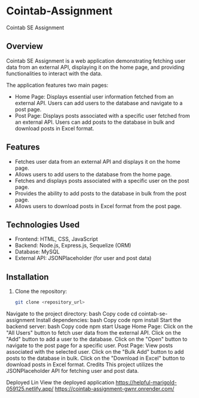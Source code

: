 # Cointab-Assignment

Cointab SE Assignment

## Overview

Cointab SE Assignment is a web application demonstrating fetching user data from an external API, displaying it on the home page, and providing functionalities to interact with the data.

The application features two main pages:

- Home Page: Displays essential user information fetched from an external API. Users can add users to the database and navigate to a post page.
- Post Page: Displays posts associated with a specific user fetched from an external API. Users can add posts to the database in bulk and download posts in Excel format.

## Features

- Fetches user data from an external API and displays it on the home page.
- Allows users to add users to the database from the home page.
- Fetches and displays posts associated with a specific user on the post page.
- Provides the ability to add posts to the database in bulk from the post page.
- Allows users to download posts in Excel format from the post page.

## Technologies Used

- Frontend: HTML, CSS, JavaScript
- Backend: Node.js, Express.js, Sequelize (ORM)
- Database: MySQL
- External API: JSONPlaceholder (for user and post data)

## Installation

1. Clone the repository:
   ```bash
   git clone <repository_url>
Navigate to the project directory:
bash
Copy code
cd cointab-se-assignment
Install dependencies:
bash
Copy code
npm install
Start the backend server:
bash
Copy code
npm start
Usage
Home Page:
Click on the "All Users" button to fetch user data from the external API.
Click on the "Add" button to add a user to the database.
Click on the "Open" button to navigate to the post page for a specific user.
Post Page:
View posts associated with the selected user.
Click on the "Bulk Add" button to add posts to the database in bulk.
Click on the "Download in Excel" button to download posts in Excel format.
Credits
This project utilizes the JSONPlaceholder API for fetching user and post data.

Deployed Lin
View the deployed application
https://helpful-marigold-059125.netlify.app/ 
https://cointab-assignment-gwnr.onrender.com/
